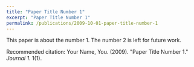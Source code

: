 ```yaml
---
title: "Paper Title Number 1"
excerpt: "Paper Title Number 1"
permalink: /publications/2009-10-01-paper-title-number-1
---
```


This paper is about the number 1. The number 2 is left for future work.


Recommended citation: Your Name, You. (2009). "Paper Title Number 1." <i>Journal 1</i>. 1(1).
